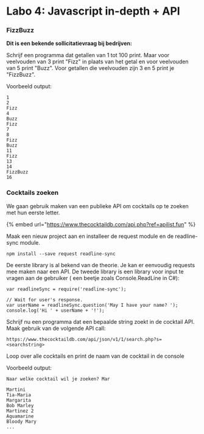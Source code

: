 # Labo 4: Javascript in-depth + API

### FizzBuzz

**Dit is een bekende sollicitatievraag bij bedrijven:**

Schrijf een programma dat getallen van 1 tot 100 print. Maar voor veelvouden van 3 print "Fizz" in plaats van het getal en voor veelvouden van 5 print "Buzz". Voor getallen die veelvouden zijn 3 en 5 print je "FizzBuzz". 

Voorbeeld output: 

```text
1
2
Fizz
4
Buzz
Fizz
7
8
Fizz
Buzz 
11
Fizz
13
14
FizzBuzz
16
```

### Cocktails zoeken

We gaan gebruik maken van een publieke API om cocktails op te zoeken met hun eerste letter. 

{% embed url="https://www.thecocktaildb.com/api.php?ref=apilist.fun" %}

Maak een nieuw project aan en installeer de request module en de readline-sync module. 

```text
npm install --save request readline-sync
```

De eerste library is al bekend van de theorie.  Je kan er eenvoudig requests mee maken naar een API. De tweede library is een library voor input te vragen aan de gebruiker \( een beetje zoals Console.ReadLine in C\#\):

```text
var readlineSync = require('readline-sync');
 
// Wait for user's response.
var userName = readlineSync.question('May I have your name? ');
console.log('Hi ' + userName + '!');
```

Schrijf nu een programma dat een bepaalde string zoekt in de cocktail API. Maak gebruik van de volgende API call:

```text
https://www.thecocktaildb.com/api/json/v1/1/search.php?s=<searchstring>
```

Loop over alle cocktails en print de naam van de cocktail in de console

Voorbeeld output:

```text
Naar welke cocktail wil je zoeken? Mar

Martini
Tia-Maria
Margarita
Bob Marley
Martinez 2
Aquamarine
Bloody Mary
...
```



